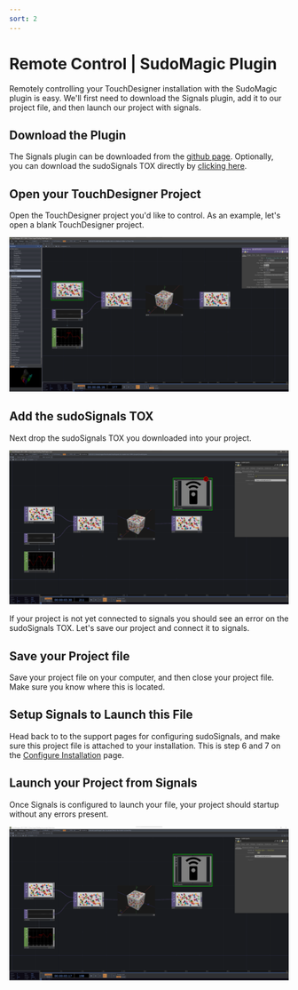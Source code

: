 ```yaml
---
sort: 2
---
```


# Remote Control | SudoMagic Plugin

Remotely controlling your TouchDesigner installation with the SudoMagic plugin is easy. We'll first need to download the Signals plugin, add it to our project file, and then launch our project with signals.

## Download the Plugin

The Signals plugin can be downloaded from the [github page](https://github.com/SudoMagicCode/sudoSignals_tdClient_releases/releases). Optionally, you can download the sudoSignals TOX directly by [clicking here](https://github.com/SudoMagicCode/sudoSignals_tdClient_releases//releases/latest/download/SudoSignals.tox).

## Open your TouchDesigner Project

Open the TouchDesigner project you'd like to control. As an example, let's open a blank TouchDesigner project.

![Create Account 001](../../assets/images/td-remote-setup/remote-setup-001.png)

## Add the sudoSignals TOX

Next drop the sudoSignals TOX you downloaded into your project.

![Create Account 002](../../assets/images/td-remote-setup/remote-setup-002.png)

If your project is not yet connected to signals you should see an error on the sudoSignals TOX. Let's save our project and connect it to signals.

## Save your Project file

Save your project file on your computer, and then close your project file. Make sure you know where this is located.

## Setup Signals to Launch this File

Head back to to the support pages for configuring sudoSignals, and make sure this project file is attached to your installation. This is step 6 and 7 on the [Configure Installation](https://docs.sudosignals.com/gettingStarted/configureInstallation.html) page.

## Launch your Project from Signals

Once Signals is configured to launch your file, your project should startup without any errors present.

![Create Account 003](../../assets/images/td-remote-setup/remote-setup-003.png)

